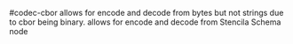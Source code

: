 #codec-cbor
allows for encode and decode from bytes but not strings due to cbor being binary.
allows for encode and decode from Stencila Schema node
